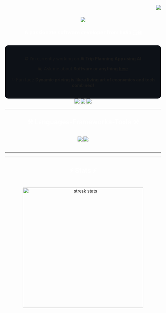 <img align="right" src="https://visitor-badge.laobi.icu/badge?page_id=Arpitd16" />

<h1 align="center">
    <img src="https://readme-typing-svg.herokuapp.com/?font=Righteous&size=35&color=FFFFFF&center=true&vCenter=true&width=500&height=70&duration=4000&lines=Hi+There!+%F0%9F%91%8B;+I'm+Arpit+Dhameliya!;Welcome+to+my+GitHub+Profile!" />
</h1>

<h3 align="center" style="color: #FFFFFF;">A passionate software developer from India 🇮🇳</h3>

<br/>

<div align="center" style="background-color: #0D1117; padding: 20px; border-radius: 10px;">
 
 ✪ I’m currently working on **Ai Trip Planning App using AI**

🖬; Ask me about **Software or anything [here](https://github.com/Arpitd16/Arpitd16/issues)**

✨ Fun fact: **Dynamic pricing is like a living art of economics and tech combined!**

</div>
 
<div align="center"> 
  <a href="mailto:arpitdhameliya16@gmail.com">
    <img src="https://img.shields.io/badge/Gmail-333333?style=for-the-badge&logo=gmail&logoColor=red" />
  </a>
  <a href="https://linkedin.com/in/arpit-dhameliya-742849300" target="_blank">
    <img src="https://img.shields.io/badge/LinkedIn-0077B5?style=for-the-badge&logo=linkedin&logoColor=white" target="_blank" />
  </a>
  <a href="https://portfolio-two-weld-95.vercel.app/" target="_blank">
     <img src="https://img.shields.io/badge/Portfolio-FF5722?style=for-the-badge&logo=todoist&logoColor=white" target="_blank" />
  </a>
</div>

 <hr/>
 
<h2 align="center" style="color: #FFFFFF;">⚒️ Languages-Frameworks-Tools ⚒️</h2>
<br/>
<div align="center">
    <img src="https://skillicons.dev/icons?i=python,javascript,typescript,html,css,java,mysql,git,github,vscode" />
    <img src="https://skillicons.dev/icons?i=nodejs,express,react,angular,mongodb,firebase" /><br>
</div>

<br/>
<hr/>

<hr/>

<h2 align="center" style="color: #FFFFFF;">⚡ Stats ⚡</h2>
<br>
<div align="center">
  <img width=390 src="https://github-readme-streak-stats-salesp07.vercel.app/?user=Arpitd16&count_private=true&theme=dark&border_radius=10" alt="streak stats"/>
  <br/>
</div>


